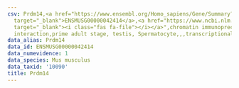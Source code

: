 ```yaml
---
csv: Prdm14,<a href="https://www.ensembl.org/Homo_sapiens/Gene/Summary?db=core;g=ENSMUSG00000042414"
  target="_blank">ENSMUSG00000042414</a>,<a href="https://www.ncbi.nlm.nih.gov/pubmed/25450459"
  target="_blank"><i class="fas fa-file"></i></a>",chromatin immunoprecipitation assay,direct
  interaction,prime adult stage, testis, Spermatocyte,,,transcriptional regulation,
data_alias: Prdm14
data_id: ENSMUSG00000042414
data_numevidence: 1
data_species: Mus musculus
data_taxid: '10090'
title: Prdm14
---
```


